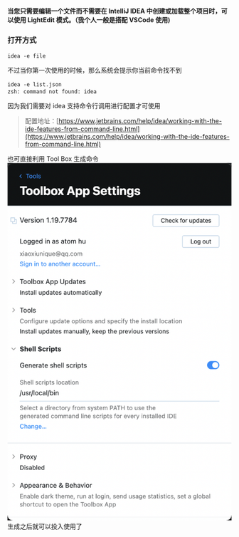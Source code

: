 #### 当您只需要编辑一个文件而不需要在 IntelliJ IDEA 中创建或加载整个项目时，可以使用 LightEdit 模式。（我个人一般是搭配 VSCode 使用)

### 打开方式

```shell
idea -e file
```

不过当你第一次使用的时候，那么系统会提示你当前命令找不到

```shell
idea -e list.json
zsh: command not found: idea
```

因为我们需要对 idea 支持命令行调用进行配置才可使用

> 配置地址：[https://www.jetbrains.com/help/idea/working-with-the-ide-features-from-command-line.html](https://www.jetbrains.com/help/idea/working-with-the-ide-features-from-command-line.html)

也可直接利用 Tool Box 生成命令<br />![image.png](images/light-edit-idea/677d803f857f809c8134a308f84f1601.png)<br />生成之后就可以投入使用了

###
